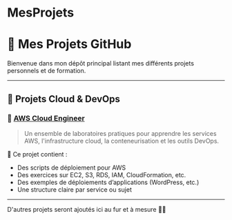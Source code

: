 # MesProjets
# 💼 Mes Projets GitHub

Bienvenue dans mon dépôt principal listant mes différents projets personnels et de formation.

---

## 🚀 Projets Cloud & DevOps

### 🔧 [AWS Cloud Engineer](https://github.com/Chrostand/aws-cloud-engineer)

> Un ensemble de laboratoires pratiques pour apprendre les services AWS, l'infrastructure cloud, la conteneurisation et les outils DevOps.

📁 Ce projet contient :
- Des scripts de déploiement pour AWS
- Des exercices sur EC2, S3, RDS, IAM, CloudFormation, etc.
- Des exemples de déploiements d’applications (WordPress, etc.)
- Une structure claire par service ou sujet

---

D'autres projets seront ajoutés ici au fur et à mesure 👨‍💻

